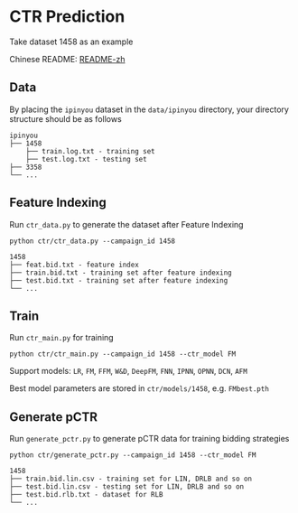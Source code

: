 # CTR Prediction

Take dataset 1458 as an example

Chinese README: [README-zh](https://github.com/hzn666/RLBid_EA/blob/master/ctr/README.MD)

## Data 

By placing the `ipinyou` dataset in the `data/ipinyou` directory, your directory structure should be as follows

```
ipinyou
├── 1458
    ├── train.log.txt - training set
    ├── test.log.txt - testing set
├── 3358
└── ...
```

## Feature Indexing

Run `ctr_data.py` to generate the dataset after Feature Indexing

```
python ctr/ctr_data.py --campaign_id 1458
```

```
1458
├── feat.bid.txt - feature index
├── train.bid.txt - training set after feature indexing
├── test.bid.txt - training set after feature indexing
└── ...
```

## Train

Run  `ctr_main.py`  for training

```
python ctr/ctr_main.py --campaign_id 1458 --ctr_model FM
```

Support models: `LR`, `FM`, `FFM`, `W&D`, `DeepFM`, `FNN`, `IPNN`, `OPNN`, `DCN`, `AFM`

Best model parameters are stored in `ctr/models/1458`, e.g. `FMbest.pth`

## Generate pCTR

Run `generate_pctr.py` to generate pCTR data for training bidding strategies

```
python ctr/generate_pctr.py --campaign_id 1458 --ctr_model FM
```

```
1458
├── train.bid.lin.csv - training set for LIN, DRLB and so on 
├── test.bid.lin.csv - testing set for LIN, DRLB and so on 
├── test.bid.rlb.txt - dataset for RLB
└── ...
```


